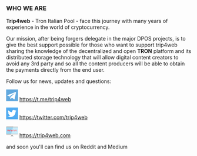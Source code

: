 ### WHO WE ARE ###

**Trip4web** - Tron Italian Pool - face this journey with many years of experience in the world of cryptocurrency.

Our mission, after being forgers delegate in the major DPOS projects, is to give the best support possible for those who want to support trip4web sharing the knowledge of the decentralized and open **TRON** platform and its distributed storage technology that will allow digital content creators to avoid any 3rd party and so all the content producers will be able to obtain the payments directly from the end user.

Follow us for news, updates and questions:


   ![Telegram](https://raw.githubusercontent.com/TrIP4web/tronsr-template/master/telegram.png)    https://t.me/trip4web

   ![Twitter](https://raw.githubusercontent.com/TrIP4web/tronsr-template/master/twitter.png)    https://twitter.com/trip4web

   ![www](https://raw.githubusercontent.com/TrIP4web/tronsr-template/master/monitor.png)   https://trip4web.com



and soon you'll can find us on Reddit and Medium

